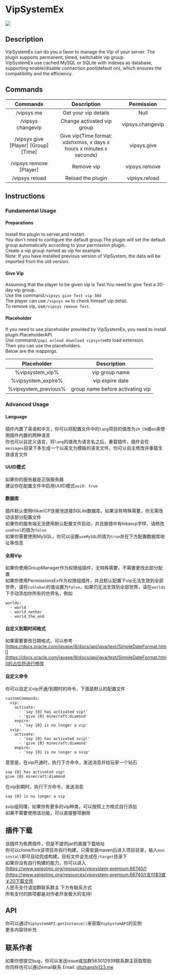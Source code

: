 # VipSystemEx

[![](https://www.jitpack.io/v/com.gitee.Soldier233/VipSystemRecode.svg)](https://www.jitpack.io/#com.gitee.Soldier233/VipSystemRecode)

## Description
VipSystemEx can do you a favor to manage the Vip of your server. The plugin supports permanent, timed, switchable vip group.  
VipSystemEx use cached MySQL or SQLite with indexes as database, supporting enable/disable connection pool(default on), which ensures the compatibility and the efficiency.

## Commands

| Commands | Description | Permission |
| :-: | :-: | :-:|
|/vipsys me | Get your vip details | Null |
|/vipsys changevip | Change activated vip group | vipsys.changevip |
|/vipsys give [Player] [Group] [Time] | Give vip(Time format: xdxhxmxs, x days x hours x minutes x seconds) | vipsys.give |
|/vipsys remove [Player] | Remove vip | vipsys.remove |
|/vipsys reload | Reload the plugin | vipsys.reload |

## Instructions
### Fundamental Usage
#### Preparations
Install the plugin to server,and restart.    
You don't need to configure the default group.The plugin will set the default group automatically according to your permission plugin.      
Create a vip group named as vip for example.  
Note: If you have installed previous version of VipSystem, the data will be imported from the old version.  
#### Give Vip
Assuming that the player to be given vip is Test.You need to give Test a 30-day vip group.    
Use the command```/vipsys give Test vip 30d```  
The player can use ```/vipsys me``` to check himself vip detail.    
To remove vip, use```/vipsys remove Test```.  
#### Placeholder
If you need to use placeholder provided by VipSystemEx, you need to install plugin PlaceholderAPI.    
Use command```/papi ecloud download vipsystem```to load extension.  
Then you can use the placeholders.  
Below are the mappings.  

| Placeholder | Description |
| :-: | :-: | 
| %vipsystem_vip% | vip group name |
| %vipsystem_expire% | vip expire date |
| %vipsystem_previous% | group name before activating vip |

### Advanced Usage
#### Language
插件内置了英语和中文，你可以将配置文件中的```lang```项目的值改为```zh_CN```或```en```来使用插件内置的两种语言  
你也可以自定义语言，将```lang```的值改为语言名之后，重载插件，插件会在```messages```目录下多生成一个以英文为模板的语言文件，你可以自主修改并重载生效语言文件
#### UUID模式
如果你的服务器是正版服务器  
建议你在配置文件中启用UUID模式```uuid: true```  
#### 数据库
插件默认使用HikariCP连接池连接SQLite数据库，如果没有特殊需要，你无需改动该部分配置文件  
如果你的服务端无法使用默认配置文件启动，并且报错中有hikarcp字样，请修改```usePool```的值为```false```  
如果你需要使用MySQL，你可以设置```useMySQL```的值为```true```并在下方配置数据库地址等信息
#### 全局Vip
如果你使用GroupManager作为权限组插件，无特殊需要，不需要更改此部分配置  
如果你使用PermissionsEx作为权限组插件，并且默认配置下vip无法生效到全部世界，请将```isGlobal```的值设置为```false```，如果仍无法生效到全部世界，请在```worlds```下手动添加你所有的世界名，例如
```
worlds:
  - world
  - world_nether
  - world_the_end
```
#### 自定义到期时间格式
如果需要更改日期格式，可以参考[https://docs.oracle.com/javase/8/docs/api/java/text/SimpleDateFormat.html](https://docs.oracle.com/javase/8/docs/api/java/text/SimpleDateFormat.html)的占位符进行修改
#### 自定义命令
你可以自定义vip开通/到期时的命令，下面是默认的配置文件
```
customCommands:
  vip:
    activate:
      - 'say {0} has activated vip!'
      - 'give {0} minecraft:diamond'
    expire:
      - 'say {0} is no longer a vip'
  svip:
    activate:
      - 'say {0} has activated svip!'
      - 'give {0} minecraft:diamond'
    expire:
      - 'say {0} is no longer a svip'
```
意思是，在vip开通时，执行下方命令，发送消息并给玩家一个钻石
```
say {0} has activated vip!
give {0} minecraft:diamond
```
在vip到期时，执行下方命令，发送消息
```
say {0} is no longer a vip
```
svip组同理，如果你有更多的vip种类，可以按照上方格式自行添加  
如果不需要使用该功能，可以直接整项删除
## 插件下载
该插件为免费插件，但是不提供jar的直接下载地址  
你可以clone/fork该项目并自行构建，只需安装maven后进入项目目录，输入```mvn install```即可自动完成构建。目标文件会生成在```/target```目录下  
如果你没有自行构建的能力，你可以进入[https://www.spigotmc.org/resources/vipsystem-premium.66740/](https://www.spigotmc.org/resources/vipsystem-premium.66740/)支付$3或￥20下载文件  
人民币支付请加群联系群主 下方有联系方式  
所有支付的款项都是对作者开发极大的支持!
## API
你可以通过```VipSystemAPI.getInstance()```来获取```VipSystemAPI```的实例  
更多内容待补充
## 联系作者
如果你想提交bug，你可以发送issue或加群563012939联系群主获取帮助  
你同样也可以通过email联系 Email: [i@zhanshi123.me](mailto:i@zhanshi123.me) 